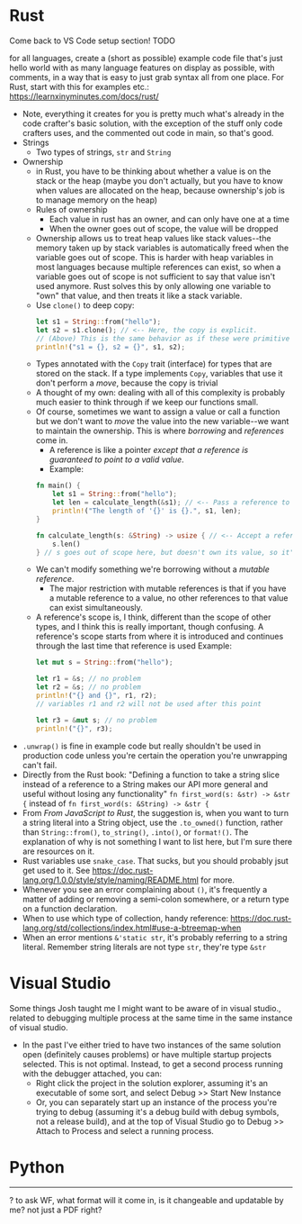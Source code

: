 # Rust

Come back to VS Code setup section! TODO

for all languages, create a (short as possible) example code file that's just hello world with as many language features on display as possible, with comments, in a way that is easy to just grab syntax all from one place. For Rust, start with this for examples etc.: https://learnxinyminutes.com/docs/rust/

- Note, everything it creates for you is pretty much what's already in the code crafter's basic solution, with the exception of the stuff only code crafters uses, and the commented out code in main, so that's good.
- Strings
    - Two types of strings, `str` and `String`
- Ownership
    - in Rust, you have to be thinking about whether a value is on the stack or the heap (maybe you don't actually, but you have to know when values are allocated on the heap, because ownership's job is to manage memory on the heap)
    - Rules of ownership
        - Each value in rust has an owner, and can only have one at a time
        - When the owner goes out of scope, the value will be dropped
    - Ownership allows us to treat heap values like stack values--the memory taken up by stack variables is automatically freed when the variable goes out of scope. This is harder with heap variables in most languages because multiple references can exist, so when a variable goes out of scope is not sufficient to say that value isn't used anymore. Rust solves this by only allowing one variable to "own" that value, and then treats it like a stack variable.
    - Use `clone()` to deep copy:
        ```rust
        let s1 = String::from("hello");
        let s2 = s1.clone(); // <-- Here, the copy is explicit.
        // (Above) This is the same behavior as if these were primitive types with simple copying, but we want the explicit call because `clone()` could be expensive.
        println!("s1 = {}, s2 = {}", s1, s2);
        ```
    - Types annotated with the  `Copy` trait (interface) for types that are stored on the stack. If a type implements `Copy`, variables that use it don't perform a _move_, because the copy is trivial
    - A thought of my own: dealing with all of this complexity is probably much easier to think through if we keep our functions small.
    - Of course, sometimes we want to assign a value or call a function but we don't want to _move_ the value into the new variable--we want to maintain the ownership. This is where _borrowing_ and _references_ come in.
        - A reference is like a pointer _except that a reference is guaranteed to point to a valid value_.
        - Example:
        ```rs
        fn main() {
            let s1 = String::from("hello");
            let len = calculate_length(&s1); // <-- Pass a reference to s1
            println!("The length of '{}' is {}.", s1, len);
        }

        fn calculate_length(s: &String) -> usize { // <-- Accept a reference to a string
            s.len()
        } // s goes out of scope here, but doesn't own its value, so it's not dropped
        ```
    - We can't modify something we're borrowing without a _mutable reference_.
        - The major restriction with mutable references is that if you have a mutable reference to a value, no other references to that value can exist simultaneously.
    - A reference's scope is, I think, different than the scope of other types, and I think this is really important, though confusing. A reference's scope starts from where it is introduced and continues through the last time that reference is used
        Example:
        ```rust
        let mut s = String::from("hello");

        let r1 = &s; // no problem
        let r2 = &s; // no problem
        println!("{} and {}", r1, r2);
        // variables r1 and r2 will not be used after this point

        let r3 = &mut s; // no problem
        println!("{}", r3);
        ```
- `.unwrap()` is fine in example code but really shouldn't be used in production code unless you're certain the operation you're unwrapping can't fail.
- Directly from the Rust book: "Defining a function to take a string slice instead of a reference to a String makes our API more general and useful without losing any functionality"
    `fn first_word(s: &str) -> &str {` instead of `fn first_word(s: &String) -> &str {`
- From _From JavaScript to Rust_, the suggestion is, when you want to turn a string literal into a String object, use the `.to_owned()` function, rather than `String::from()`, `to_string()`, `.into()`, or `format!()`. The explanation of why is not something I want to list here, but I'm sure there are resources on it.
- Rust variables use `snake_case`. That sucks, but you should probably jsut get used to it. See https://doc.rust-lang.org/1.0.0/style/style/naming/README.html for more.
- Whenever you see an error complaining about `()`, it's frequently a matter of adding or removing a semi-colon somewhere, or a return type on a function declaration.
- When to use which type of collection, handy reference: https://doc.rust-lang.org/std/collections/index.html#use-a-btreemap-when
- When an error mentions `&'static str`, it's probably referring to a string literal. Remember string literals are not type `str`, they're type `&str`

# Visual Studio

Some things Josh taught me I might want to be aware of in visual studio., related to debugging multiple process at the same time in the same instance of visual studio.

- In the past I've either tried to have two instances of the same solution open (definitely causes problems) or have multiple startup projects selected. This is not optimal. Instead, to get a second process running with the debugger attached, you can:
    - Right click the project in the solution explorer, assuming it's an executable of some sort, and select Debug >> Start New Instance
    - Or, you can separately start up an instance of the process you're trying to debug (assuming it's a debug build with debug symbols, not a release build), and at the top of Visual Studio go to Debug >> Attach to Process and select a running process.

# Python



---

? to ask WF, what format will it come in, is it changeable and updatable by me? not just a PDF right?